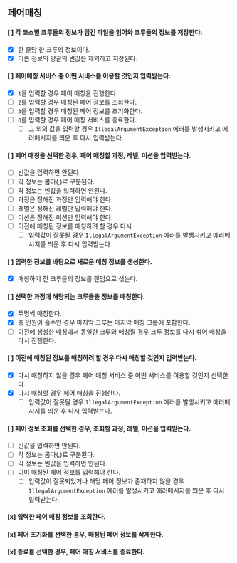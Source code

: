 ## 페어매칭

#### [ ] 각 코스별 크루들의 정보가 담긴 파일을 읽어와 크루들의 정보를 저장한다.
- [x] 한 줄당 한 크루의 정보이다.
- [x] 이름 정보의 양끝의 빈값은 제외하고 저장된다.

#### [ ] 페어매칭 서비스 중 어떤 서비스를 이용할 것인지 입력받는다.
- [x] `1`을 입력할 경우 패어 매칭을 진행한다.
- [ ] `2`를 입력할 경우 매칭된 페어 정보를 조회한다.
- [ ] `3`을 입력할 경우 매칭된 페어 정보를 초기화한다.
- [ ] `Q`를 입력할 경우 페어 매칭 서비스를 종료한다.
  - [ ] 그 외의 값을 입력할 경우 `IllegalArgumentException` 에러를 발생시키고 에러메시지를 띄운 후 다시 입력받는다.
  
#### [ ] 페어 매칭을 선택한 경우, 페어 매칭할 과정, 레벨, 미션을 입력받는다.
- [ ] 빈값을 입력하면 안된다.
- [ ] 각 정보는 콤마(,)로 구분된다.
- [ ] 각 정보는 빈값을 입력하면 안된다.
- [ ] 과정은 정해진 과정만 입력해야 한다.
- [ ] 레벨은 정해진 레벨만 입력해야 한다.
- [ ] 미션은 정해진 미션만 입력해야 한다.
- [ ] 이전에 매칭된 정보를 매칭하려 할 경우 다시 
  - [ ] 입력값이 잘못될 경우 `IllegalArgumentException` 에러를 발생시키고 에러메시지를 띄운 후 다시 입력받는다.

#### [ ] 입력한 정보를 바탕으로 새로운 매칭 정보를 생성한다.
- [x] 매칭하기 전 크루들의 정보를 랜덤으로 섞는다.

#### [ ] 선택한 과정에 해당되는 크루들을 정보를 매칭한다.
- [x] 두명씩 매칭한다.
- [x] 총 인원이 홀수인 경우 마지막 크루는 마지막 매칭 그룹에 포함한다.
- [ ] 이전에 생성한 매칭에서 동일한 크루와 매칭될 경우 크루 정보를 다시 섞어 매칭을 다시 진행한다.

#### [ ] 이전에 매칭된 정보를 매칭하려 할 경우 다시 매칭할 것인지 입력받는다.
- [x] 다시 매칭하지 않을 경우 페어 매칭 서비스 중 어떤 서비스를 이용할 것인지 선택한다.
- [x] 다시 매칭할 경우 페어 매칭을 진행한다.
  - [ ] 입력값이 잘못될 경우 `IllegalArgumentException` 에러를 발생시키고 에러메시지를 띄운 후 다시 입력받는다.

#### [ ] 페어 정보 조회를 선택한 경우, 조회할 과정, 레벨, 미션을 입력받는다.
- [ ] 빈값을 입력하면 안된다.
- [ ] 각 정보는 콤마(,)로 구분된다.
- [ ] 각 정보는 빈값을 입력하면 안된다.
- [ ] 이미 매칭된 페어 정보를 입력해야 한다.
  - [ ] 입력값이 잘못되었거나 해당 페어 정보가 존재하지 않을 경우 `IllegalArgumentException` 에러를 발생시키고 에러메시지를 띄운 후 다시 입력받는다.

#### [x] 입력한 페어 매칭 정보를 조회한다.

#### [x] 페어 초기화를 선택한 경우, 매칭된 페어 정보를 삭제한다.

#### [x] 종료를 선택한 경우, 페어 매칭 서비스를 종료한다.
